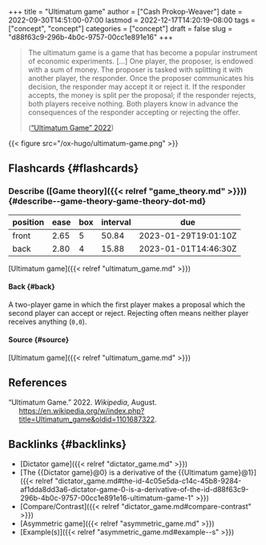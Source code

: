 +++
title = "Ultimatum game"
author = ["Cash Prokop-Weaver"]
date = 2022-09-30T14:51:00-07:00
lastmod = 2022-12-17T14:20:19-08:00
tags = ["concept", "concept"]
categories = ["concept"]
draft = false
slug = "d88f63c9-296b-4b0c-9757-00cc1e891e16"
+++

> The ultimatum game is a game that has become a popular instrument of economic experiments. [...] One player, the proposer, is endowed with a sum of money. The proposer is tasked with splitting it with another player, the responder. Once the proposer communicates his decision, the responder may accept it or reject it. If the responder accepts, the money is split per the proposal; if the responder rejects, both players receive nothing. Both players know in advance the consequences of the responder accepting or rejecting the offer.
>
> (<a href="#citeproc_bib_item_1">“Ultimatum Game” 2022</a>)

{{< figure src="/ox-hugo/ultimatum-game.png" >}}


## Flashcards {#flashcards}


### Describe ([Game theory]({{< relref "game_theory.md" >}})) {#describe--game-theory-game-theory-dot-md}

| position | ease | box | interval | due                  |
|----------|------|-----|----------|----------------------|
| front    | 2.65 | 5   | 50.84    | 2023-01-29T19:01:10Z |
| back     | 2.80 | 4   | 15.88    | 2023-01-01T14:46:30Z |

[Ultimatum game]({{< relref "ultimatum_game.md" >}})


#### Back {#back}

A two-player game in which the first player makes a proposal which the second player can accept or reject. Rejecting often means neither player receives anything (`0,0`).


#### Source {#source}

[Ultimatum game]({{< relref "ultimatum_game.md" >}})

## References

<style>.csl-entry{text-indent: -1.5em; margin-left: 1.5em;}</style><div class="csl-bib-body">
  <div class="csl-entry"><a id="citeproc_bib_item_1"></a>“Ultimatum Game.” 2022. <i>Wikipedia</i>, August. <a href="https://en.wikipedia.org/w/index.php?title=Ultimatum_game&oldid=1101687322">https://en.wikipedia.org/w/index.php?title=Ultimatum_game&#38;oldid=1101687322</a>.</div>
</div>


## Backlinks {#backlinks}

-   [Dictator game]({{< relref "dictator_game.md" >}})
-   [The {{Dictator game}@0} is a derivative of the {{Ultimatum game}@1}]({{< relref "dictator_game.md#the-id-4c05e5da-c14c-45b8-9284-af1dda8dd3a6-dictator-game-0-is-a-derivative-of-the-id-d88f63c9-296b-4b0c-9757-00cc1e891e16-ultimatum-game-1" >}})
-   [Compare/Contrast]({{< relref "dictator_game.md#compare-contrast" >}})
-   [Asymmetric game]({{< relref "asymmetric_game.md" >}})
-   [Example(s)]({{< relref "asymmetric_game.md#example--s" >}})
